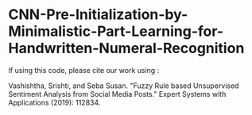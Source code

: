 # CNN-Pre-Initialization-by-Minimalistic-Part-Learning-for-Handwritten-Numeral-Recognition
If using this code, please cite our work using :

Vashishtha, Srishti, and Seba Susan. "Fuzzy Rule based Unsupervised Sentiment Analysis from Social Media Posts." Expert Systems with Applications (2019): 112834.
